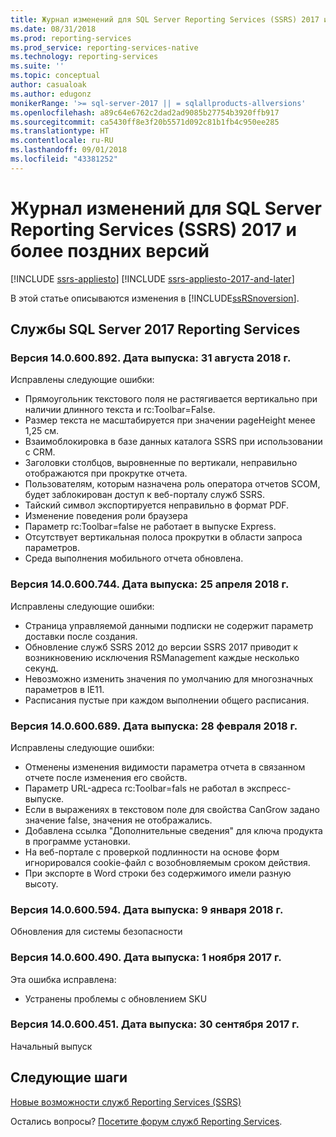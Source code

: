 ```yaml
---
title: Журнал изменений для SQL Server Reporting Services (SSRS) 2017 и более поздних версий | Документация Майкрософт
ms.date: 08/31/2018
ms.prod: reporting-services
ms.prod_service: reporting-services-native
ms.technology: reporting-services
ms.suite: ''
ms.topic: conceptual
author: casualoak
ms.author: edugonz
monikerRange: '>= sql-server-2017 || = sqlallproducts-allversions'
ms.openlocfilehash: a89c64e6762c2dad2ad9085b27754b3920ffb917
ms.sourcegitcommit: ca5430ff8e3f20b5571d092c81b1fb4c950ee285
ms.translationtype: HT
ms.contentlocale: ru-RU
ms.lasthandoff: 09/01/2018
ms.locfileid: "43381252"
---
```

# <a name="change-log-for-sql-server-reporting-services-ssrs-2017-and-later"></a>Журнал изменений для SQL Server Reporting Services (SSRS) 2017 и более поздних версий

[!INCLUDE [ssrs-appliesto](../includes/ssrs-appliesto.md)] [!INCLUDE [ssrs-appliesto-2017-and-later](../includes/ssrs-appliesto-2017-and-later.md)] 

В этой статье описываются изменения в [!INCLUDE[ssRSnoversion](../includes/ssrsnoversion-md.md)]. 

## <a name="sql-server-2017-reporting-services"></a>Службы SQL Server 2017 Reporting Services 

### <a name="version-140600892-released-august-31-2018"></a>Версия 14.0.600.892. Дата выпуска: 31 августа 2018 г.

Исправлены следующие ошибки:

- Прямоугольник текстового поля не растягивается вертикально при наличии длинного текста и rc:Toolbar=False. 
- Размер текста не масштабируется при значении pageHeight менее 1,25 см. 
- Взаимоблокировка в базе данных каталога SSRS при использовании с CRM. 
- Заголовки столбцов, выровненные по вертикали, неправильно отображаются при прокрутке отчета. 
- Пользователям, которым назначена роль оператора отчетов SCOM, будет заблокирован доступ к веб-порталу служб SSRS. 
- Тайский символ экспортируется неправильно в формат PDF. 
- Изменение поведения роли браузера 
- Параметр rc:Toolbar=false не работает в выпуске Express. 
- Отсутствует вертикальная полоса прокрутки в области запроса параметров. 
- Среда выполнения мобильного отчета обновлена. 

### <a name="version-140600744-released-april-25-2018"></a>Версия 14.0.600.744. Дата выпуска: 25 апреля 2018 г. 

Исправлены следующие ошибки:

- Страница управляемой данными подписки не содержит параметр доставки после создания.
- Обновление служб SSRS 2012 до версии SSRS 2017 приводит к возникновению исключения RSManagement каждые несколько секунд.
- Невозможно изменить значения по умолчанию для многозначных параметров в IE11.
- Расписания пустые при каждом выполнении общего расписания.

### <a name="version-140600689-released-february-28-2018"></a>Версия 14.0.600.689. Дата выпуска: 28 февраля 2018 г.

Исправлены следующие ошибки:

- Отменены изменения видимости параметра отчета в связанном отчете после изменения его свойств.
- Параметр URL-адреса rc:Toolbar=fals не работал в экспресс-выпуске.
- Если в выражениях в текстовом поле для свойства CanGrow задано значение false, значения не отображались.
- Добавлена ссылка "Дополнительные сведения" для ключа продукта в программе установки.
- На веб-портале с проверкой подлинности на основе форм игнорировался cookie-файл с возобновляемым сроком действия.
- При экспорте в Word строки без содержимого имели разную высоту.

### <a name="version-140600594-released-january-9-2018"></a>Версия 14.0.600.594. Дата выпуска: 9 января 2018 г.

Обновления для системы безопасности

### <a name="version-140600490-released-november-1-2017"></a>Версия 14.0.600.490. Дата выпуска: 1 ноября 2017 г.

Эта ошибка исправлена:

- Устранены проблемы с обновлением SKU

### <a name="version-140600451-released-september-30-2017"></a>Версия 14.0.600.451. Дата выпуска: 30 сентября 2017 г. 

Начальный выпуск

## <a name="next-steps"></a>Следующие шаги

[Новые возможности служб Reporting Services (SSRS)](what-s-new-in-sql-server-reporting-services-ssrs.md)   

Остались вопросы? [Посетите форум служб Reporting Services](http://go.microsoft.com/fwlink/?LinkId=620231).
